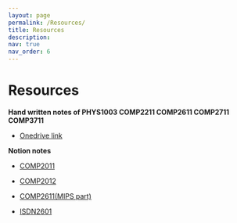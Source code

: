 ```yaml
---
layout: page
permalink: /Resources/
title: Resources
description:
nav: true
nav_order: 6
---
```


# Resources

**Hand written notes of PHYS1003 COMP2211 COMP2611 COMP2711 COMP3711**

- [Onedrive link](https://hkustconnect-my.sharepoint.com/:f:/g/personal/bxuar_connect_ust_hk/EuXzafuQpNZLvl_9r_aPqUcBUB6B89rpr_9EenPDDnqz4w?e=n7zxuC)

**Notion notes**

- [COMP2011](https://borongxu.notion.site/Notes-39caa8bace414374a3eb7952aade134d?pvs=4)

- [COMP2012](https://borongxu.notion.site/Notes-81ec774891134e2f8e32b933ec3ce98c)

- [COMP2611(MIPS part)](https://borongxu.notion.site/MIPS-notes-bca2f6ed46b141458c9ec8bc251a2b20?pvs=4)

- [ISDN2601](https://borongxu.notion.site/ISDN-2601-4b8d3a379c1a434283f7b69c4c9d93fa?pvs=74)